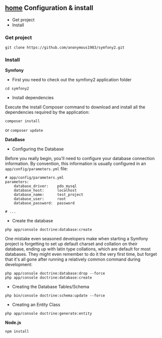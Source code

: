 [home](../README.md)
Configuration & install
-----------------------

+ Get project
+ Install
 
### Get project
`git clone https://github.com/anonymous1983/symfony2.git`

### Install

**Symfony**

- First you need to check out the symfony2 application folder

`cd symfony2`

- Install dependencies

Execute the install Composer command to download and install all the dependencies required by the application:

`composer install`

or `composer update`

**DataBase**

- Configuring the Database

Before you really begin, you'll need to configure your database connection information. By convention, this information is usually configured in an `app/config/parameters.yml` file:
```
# app/config/parameters.yml
parameters:
    database_driver:    pdo_mysql
    database_host:      localhost
    database_name:      test_project
    database_user:      root
    database_password:  password

# ...
```
- Create the database

`php app/console doctrine:database:create`

One mistake even seasoned developers make when starting a Symfony project is forgetting to set up default charset and collation on their database, ending up with latin type collations, which are default for most databases. They might even remember to do it the very first time, but forget that it's all gone after running a relatively common command during development:

```
php app/console doctrine:database:drop --force
php app/console doctrine:database:create
```

- Creating the Database Tables/Schema

`php bin/console doctrine:schema:update --force`

- Creating an Entity Class

`php app/console doctrine:generate:entity`

**Node.js**

`npm install`
